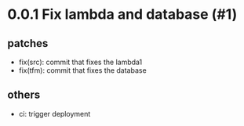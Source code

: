 # 0.0.1 Fix lambda and database (#1)

## patches
* fix(src): commit that fixes the lambda1
* fix(tfm): commit that fixes the database
## others
* ci: trigger deployment

